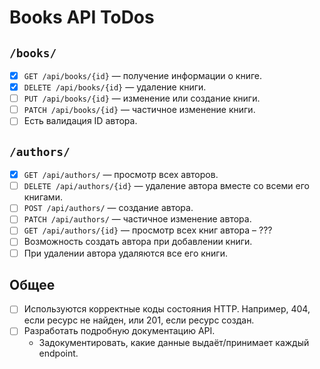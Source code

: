 # Books API ToDos

## `/books/`

- [X] `GET /api/books/{id}` — получение информации о книге.
- [X] `DELETE /api/books/{id}` — удаление книги.
- [ ] `PUT /api/books/{id}` — изменение или создание книги.
- [ ] `PATCH /api/books/{id}` — частичное изменение книги.
- [ ] Есть валидация ID автора.

## `/authors/`

- [X] `GET /api/authors/` — просмотр всех авторов.
- [ ] `DELETE /api/authors/{id}` — удаление автора вместе со всеми его книгами.
- [ ] `POST /api/authors/` — создание автора.
- [ ] `PATCH /api/authors/` — частичное изменение автора.
- [ ] `GET /api/authors/{id}` — просмотр всех книг автора – ???
- [ ] Возможность создать автора при добавлении книги.
- [ ] При удалении автора удаляются все его книги.

## Общее

- [ ] Используются корректные коды состояния HTTP. Например, 404, если ресурс не найден, или 201, если ресурс создан.
- [ ] Разработать подробную документацию API.
  - Задокументировать, какие данные выдаёт/принимает каждый endpoint.